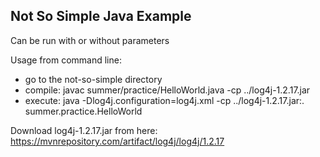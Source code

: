 ## Not So Simple Java Example

Can be run with or without parameters

Usage from command line:
* go to the not-so-simple directory
* compile: javac summer/practice/HelloWorld.java -cp ../log4j-1.2.17.jar 
* execute: java -Dlog4j.configuration=log4j.xml -cp  ../log4j-1.2.17.jar:. summer.practice.HelloWorld 

Download  log4j-1.2.17.jar  from here: https://mvnrepository.com/artifact/log4j/log4j/1.2.17

